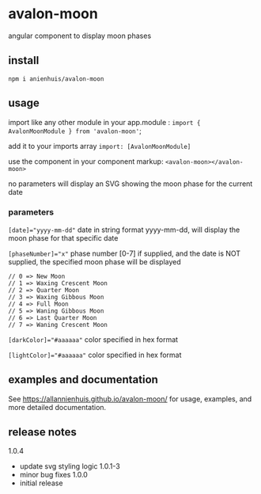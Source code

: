 # avalon-moon

angular component to display moon phases

## install

`npm i anienhuis/avalon-moon`

## usage

import like any other module in your app.module : `import { AvalonMoonModule } from 'avalon-moon'`;

add it to your imports array `import: [AvalonMoonModule]`

use the component in your component markup: ` <avalon-moon></avalon-moon> `

no parameters will display an SVG showing the moon phase for the current date

### parameters
   
`[date]="yyyy-mm-dd"` date in string format yyyy-mm-dd, will display the moon phase for that specific date

`[phaseNumber]="x"` phase number [0-7] if supplied, and the date is NOT supplied, the specified moon phase will be displayed
    
    // 0 => New Moon
    // 1 => Waxing Crescent Moon
    // 2 => Quarter Moon
    // 3 => Waxing Gibbous Moon
    // 4 => Full Moon
    // 5 => Waning Gibbous Moon
    // 6 => Last Quarter Moon
    // 7 => Waning Crescent Moon

`[darkColor]="#aaaaaa"` color specified in hex format

`[lightColor]="#aaaaaa"` color specified in hex format

## examples and documentation

See https://allannienhuis.github.io/avalon-moon/ for usage, examples, and more detailed documentation.

## release notes

1.0.4
- update svg styling logic
1.0.1-3
- minor bug fixes
1.0.0
- initial release

